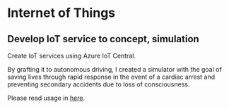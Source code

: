 # Internet of Things

## Develop IoT service to concept, simulation 

Create IoT services using Azure IoT Central.

By grafting it to autonomous driving, I created a simulator with the goal of saving lives through rapid response in the event of a cardiac arrest and preventing secondary accidents due to loss of consciousness.

Please read usage in [here](https://github.com/leelsey/CU-Project/tree/main/Internet%20of%20Things/IoT-Cardiac-Arrest-Self-Driving).